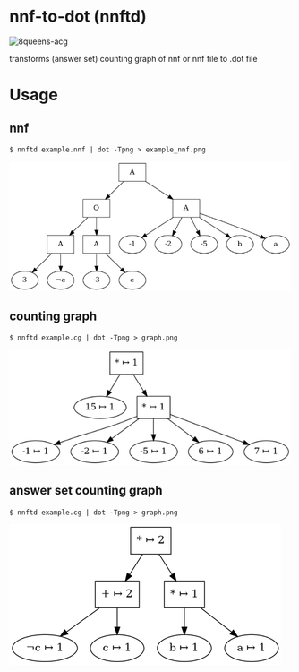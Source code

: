 # nnf-to-dot (nnftd)
![8queens-acg](8_queens_acgstd.png)

transforms (answer set) counting graph of nnf or nnf file to .dot file

# Usage
## nnf 
```command
$ nnftd example.nnf | dot -Tpng > example_nnf.png
```
![nnf](example_nnf.png)
## counting graph 
```command
$ nnftd example.cg | dot -Tpng > graph.png
```
![cg](example_cg.png)

## answer set counting graph 
```command
$ nnftd example.cg | dot -Tpng > graph.png
```
![acg](example_acg.png)
